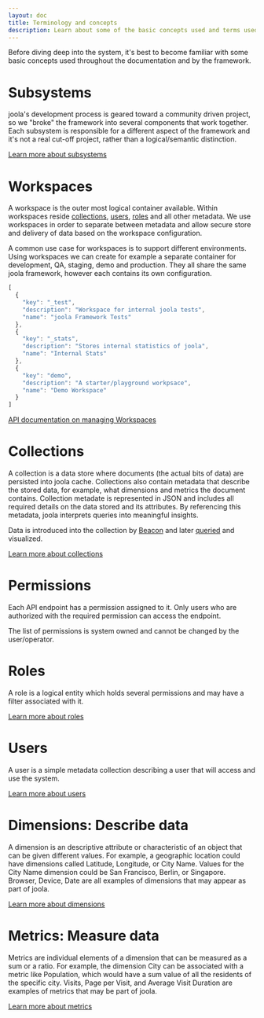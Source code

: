 ```yaml
---
layout: doc
title: Terminology and concepts
description: Learn about some of the basic concepts used and terms used by Joola.
---
```


Before diving deep into the system, it's best to become familiar with some basic concepts used throughout the documentation and by the framework.

# Subsystems
joola's development process is geared toward a community driven project, so we "broke" the framework into several components that work together.
Each subsystem is responsible for a different aspect of the framework and it's not a real cut-off project, rather than a logical/semantic distinction.

[Learn more about subsystems](architecture)

# Workspaces
A workspace is the outer most logical container available. Within workspaces reside [collections](collections), [users](users), [roles](roles) and all other metadata.
We use workspaces in order to separate between metadata and allow secure store and delivery of data based on the workspace configuration.

A common use case for workspaces is to support different environments. Using workspaces we can create for example a separate container for development, QA, staging, demo and production.
 They all share the same joola framework, however each contains its own configuration.

```js
[
  {
    "key": "_test",
    "description": "Workspace for internal joola tests",
    "name": "joola Framework Tests"
  },
  {
    "key": "_stats",
    "description": "Stores internal statistics of joola",
    "name": "Internal Stats"
  },
  {
    "key": "demo",
    "description": "A starter/playground workpsace",
    "name": "Demo Workspace"
  }
]
```

[API documentation on managing Workspaces](https://github.com/joola/joola/wiki/api-documentation#group-workspaces)

# Collections
A collection is a data store where documents (the actual bits of data) are persisted into joola cache. Collections also contain metadata that
describe the stored data, for example, what dimensions and metrics the document contains.
Collection metadate is represented in JSON and includes all required details on the data stored and its attributes. By referencing this metadata, joola interprets
 queries into meaningful insights.

Data is introduced into the collection by [Beacon](the-beacon-subsystem) and later [queried](the-query-subsystem) and visualized.

[Learn more about collections](collections)

# Permissions
Each API endpoint has a permission assigned to it. Only users who are authorized with the required permission can access the endpoint.

The list of permissions is system owned and cannot be changed by the user/operator.

# Roles
A role is a logical entity which holds several permissions and may have a filter associated with it.

[Learn more about roles](roles)

# Users
A user is a simple metadata collection describing a user that will access and use the system.

[Learn more about users](users)

# Dimensions: Describe data
A dimension is an descriptive attribute or characteristic of an object that can be given different values.
For example, a geographic location could have dimensions called Latitude, Longitude, or City Name.
Values for the City Name dimension could be San Francisco, Berlin, or Singapore.
Browser, Device, Date are all examples of dimensions that may appear as part of joola.

[Learn more about dimensions](dimensions)

# Metrics: Measure data
Metrics are individual elements of a dimension that can be measured as a sum or a ratio.
For example, the dimension City can be associated with a metric like Population, which would have a sum value of all the residents of the specific city.
Visits, Page per Visit, and Average Visit Duration are examples of metrics that may be part of joola.

[Learn more about metrics](metrics)